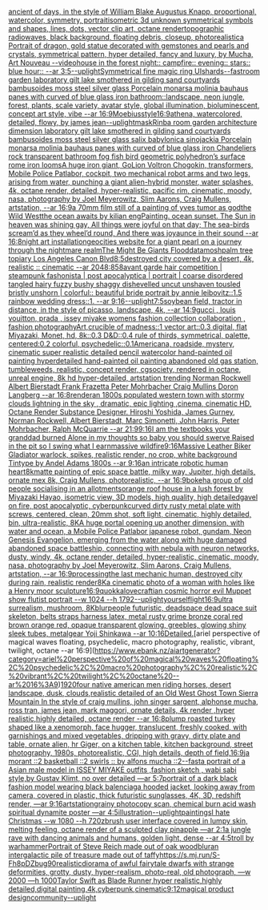 [ancient of days, in the style of William Blake Augustus Knapp, proportional, watercolor, symmetry, portrait](https://www.ebank.nz/aiartgenerator?category=ancient%20of%20days%2C%20in%20the%20style%20of%20William%20Blake%20Augustus%20Knapp%2C%20proportional%2C%20watercolor%2C%20symmetry%2C%20portrait)[isometric 3d unknown symmetrical symbols  and shapes, lines, dots, vector clip art, octane render](https://www.ebank.nz/aiartgenerator?category=isometric%203d%20unknown%20symmetrical%20symbols%20%20and%20shapes%2C%20lines%2C%20dots%2C%20vector%20clip%20art%2C%20octane%20render)[topographic radiowaves, black background, floating debris, closeup, photorealistic](https://www.ebank.nz/aiartgenerator?category=topographic%20radiowaves%2C%20black%20background%2C%20floating%20debris%2C%20closeup%2C%20photorealistic)[a Portrait of dragon, gold statue decorated with gemstones and  pearls and crystals, symmetrical pattern, hyper detailed, fancy and luxury, by Mucha, Art Nouveau --video](https://www.ebank.nz/aiartgenerator?category=a%20Portrait%20of%20dragon%2C%20gold%20statue%20decorated%20with%20gemstones%20and%20%20pearls%20and%20crystals%2C%20symmetrical%20pattern%2C%20hyper%20detailed%2C%20fancy%20and%20luxury%2C%20by%20Mucha%2C%20Art%20Nouveau%20--video)[house in the forest night:: campfire:: evening:: stars:: blue hour:: --ar 3:5](https://www.ebank.nz/aiartgenerator?category=house%20in%20the%20forest%20night%3A%3A%20campfire%3A%3A%20evening%3A%3A%20stars%3A%3A%20blue%20hour%3A%3A%20--ar%203%3A5)[--uplight](https://www.ebank.nz/aiartgenerator?category=--uplight)[Symmetrical fine magic ring UI](https://www.ebank.nz/aiartgenerator?category=Symmetrical%20fine%20magic%20ring%20UI)[shards](https://www.ebank.nz/aiartgenerator?category=shards)[--fast](https://www.ebank.nz/aiartgenerator?category=--fast)[room garden laboratory  gilt lake  smothered in gilding sand courtyards bambusoides moss steel silver glass  Porcelain monarsa molinia bauhaus panes with curved of blue glass iron bathroom](https://www.ebank.nz/aiartgenerator?category=room%20garden%20laboratory%20%20gilt%20lake%20%20smothered%20in%20gilding%20sand%20courtyards%20bambusoides%20moss%20steel%20silver%20glass%20%20Porcelain%20monarsa%20molinia%20bauhaus%20panes%20with%20curved%20of%20blue%20glass%20iron%20bathroom)[::](https://www.ebank.nz/aiartgenerator?category=%3A%3A)[landscape, neon jungle, forest, plants, scale variety, avatar style, global illumination, bioluminescent, concept art style, vibe --ar 16:9](https://www.ebank.nz/aiartgenerator?category=landscape%2C%20neon%20jungle%2C%20forest%2C%20plants%2C%20scale%20variety%2C%20avatar%20style%2C%20global%20illumination%2C%20bioluminescent%2C%20concept%20art%20style%2C%20vibe%20--ar%2016%3A9)[Moebius](https://www.ebank.nz/aiartgenerator?category=Moebius)[style](https://www.ebank.nz/aiartgenerator?category=style)[16:9](https://www.ebank.nz/aiartgenerator?category=16%3A9)[athena, watercolored, detailed, flowy, by james jean](https://www.ebank.nz/aiartgenerator?category=athena%2C%20watercolored%2C%20detailed%2C%20flowy%2C%20by%20james%20jean)[--uplight](https://www.ebank.nz/aiartgenerator?category=--uplight)[mask](https://www.ebank.nz/aiartgenerator?category=mask)[Rinba room garden architecture dimension laboratory gilt lake smothered in gilding sand courtyards bambusoides moss steel silver glass salix babylonica sinojackia Porcelain monarsa molinia bauhaus panes with curved of blue glass iron Chandeliers rock transparent bathroom fog fish bird geometric polyhedron’s surface rome iron looms](https://www.ebank.nz/aiartgenerator?category=Rinba%20room%20garden%20architecture%20dimension%20laboratory%20gilt%20lake%20smothered%20in%20gilding%20sand%20courtyards%20bambusoides%20moss%20steel%20silver%20glass%20salix%20babylonica%20sinojackia%20Porcelain%20monarsa%20molinia%20bauhaus%20panes%20with%20curved%20of%20blue%20glass%20iron%20Chandeliers%20rock%20transparent%20bathroom%20fog%20fish%20bird%20geometric%20polyhedron%E2%80%99s%20surface%20rome%20iron%20looms)[A huge iron giant, GoLion Voltron Chogokin, transformers, Mobile Police Patlabor, cockpit, two mechanical robot arms and two legs, arising from water, punching a giant alien-hybrid monster, water splashes, 4k, octane render, detailed, hyper-realistic, pacific rim, cinematic, moody, nasa, photography by Joel Meyerowitz, Slim Aarons, Craig Mullens, artstation, --ar 16:9](https://www.ebank.nz/aiartgenerator?category=A%20huge%20iron%20giant%2C%20GoLion%20Voltron%20Chogokin%2C%20transformers%2C%20Mobile%20Police%20Patlabor%2C%20cockpit%2C%20two%20mechanical%20robot%20arms%20and%20two%20legs%2C%20arising%20from%20water%2C%20punching%20a%20giant%20alien-hybrid%20monster%2C%20water%20splashes%2C%204k%2C%20octane%20render%2C%20detailed%2C%20hyper-realistic%2C%20pacific%20rim%2C%20cinematic%2C%20moody%2C%20nasa%2C%20photography%20by%20Joel%20Meyerowitz%2C%20Slim%20Aarons%2C%20Craig%20Mullens%2C%20artstation%2C%20--ar%2016%3A9)[a 70mm film still of a painting of yves tumor as god](https://www.ebank.nz/aiartgenerator?category=a%2070mm%20film%20still%20of%20a%20painting%20of%20yves%20tumor%20as%20god)[the Wild West](https://www.ebank.nz/aiartgenerator?category=the%20Wild%20West)[the ocean awaits by kilian eng](https://www.ebank.nz/aiartgenerator?category=the%20ocean%20awaits%20by%20kilian%20eng)[Painting. ocean sunset. The Sun in heaven was shining gay, All things were joyful on that day; The sea-birds scream’d as they wheel’d round, And there was joyaunce in their sound --ar 16:8](https://www.ebank.nz/aiartgenerator?category=Painting.%20ocean%20sunset.%20The%20Sun%20in%20heaven%20was%20shining%20gay%2C%20All%20things%20were%20joyful%20on%20that%20day%3B%20The%20sea-birds%20scream%E2%80%99d%20as%20they%20wheel%E2%80%99d%20round%2C%20And%20there%20was%20joyaunce%20in%20their%20sound%20--ar%2016%3A8)[night art installation](https://www.ebank.nz/aiartgenerator?category=night%20art%20installation)[geocities website for a giant pearl on a journey through the nightmare realm](https://www.ebank.nz/aiartgenerator?category=geocities%20website%20for%20a%20giant%20pearl%20on%20a%20journey%20through%20the%20nightmare%20realm)[The Might Be Giants Flood](https://www.ebank.nz/aiartgenerator?category=The%20Might%20Be%20Giants%20Flood)[datamosh](https://www.ebank.nz/aiartgenerator?category=datamosh)[palm tree topiary Los Angeles Canon Blvd](https://www.ebank.nz/aiartgenerator?category=palm%20tree%20topiary%20Los%20Angeles%20Canon%20Blvd)[8:5](https://www.ebank.nz/aiartgenerator?category=8%3A5)[destroyed city covered by a desert, 4k, realistic :: cinematic --ar 2048:858](https://www.ebank.nz/aiartgenerator?category=destroyed%20city%20covered%20by%20a%20desert%2C%204k%2C%20realistic%20%3A%3A%20cinematic%20--ar%202048%3A858)[avant garde hair competition | steampunk fashonista | post apocalyptica | portrait | coarse disordered tangled hairy fuzzy bushy shaggy dishevelled uncut unshaven tousled bristly unshorn | colorful:: beautiful bride portrait by annie leibovitz::1.5 rainbow wedding dress::1. --ar 9:16](https://www.ebank.nz/aiartgenerator?category=avant%20garde%20hair%20competition%20%7C%20steampunk%20fashonista%20%7C%20post%20apocalyptica%20%7C%20portrait%20%7C%20coarse%20disordered%20tangled%20hairy%20fuzzy%20bushy%20shaggy%20dishevelled%20uncut%20unshaven%20tousled%20bristly%20unshorn%20%7C%20colorful%3A%3A%20beautiful%20bride%20portrait%20by%20annie%20leibovitz%3A%3A1.5%20rainbow%20wedding%20dress%3A%3A1.%20--ar%209%3A16)[--uplight](https://www.ebank.nz/aiartgenerator?category=--uplight)[7:5](https://www.ebank.nz/aiartgenerator?category=7%3A5)[soybean field, tractor in distance, in the style of picasso, landscape, 4k, --ar 14:9](https://www.ebank.nz/aiartgenerator?category=soybean%20field%2C%20tractor%20in%20distance%2C%20in%20the%20style%20of%20picasso%2C%20landscape%2C%204k%2C%20--ar%2014%3A9)[gucci , louis vouitton, prada , issey miyake  womens fashion collection collaboration , fashion photography](https://www.ebank.nz/aiartgenerator?category=gucci%20%2C%20louis%20vouitton%2C%20prada%20%2C%20issey%20miyake%20%20womens%20fashion%20collection%20collaboration%20%2C%20fashion%20photography)[Art,](https://www.ebank.nz/aiartgenerator?category=Art%2C)[crucible of madness::1 vector art::0.3 digital, flat Miyazaki, Monet, hd, 8k::0.3 D&D::0.4 rule of thirds, symmetrical, palette, centered:0.2 colorful, psychedelic::0.1](https://www.ebank.nz/aiartgenerator?category=crucible%20of%20madness%3A%3A1%20vector%20art%3A%3A0.3%20digital%2C%20flat%20Miyazaki%2C%20Monet%2C%20hd%2C%208k%3A%3A0.3%20D%26D%3A%3A0.4%20rule%20of%20thirds%2C%20symmetrical%2C%20palette%2C%20centered%3A0.2%20colorful%2C%20psychedelic%3A%3A0.1)[Americana, roadside, mystery, cinematic super realistic detailed pencil watercolor hand-painted oil painting  hyperdetailed hand-painted oil painting  abandoned old gas station, tumbleweeds,  realistic,  concept render, cgsociety, rendered in octane, unreal engine, 8k hd hyper-detailed, artstation trending Norman Rockwell Albert Bierstadt Frank Frazetta Peter Mohrbacher Craig Mullins Doron Langberg --ar 16:8](https://www.ebank.nz/aiartgenerator?category=Americana%2C%20roadside%2C%20mystery%2C%20cinematic%20super%20realistic%20detailed%20pencil%20watercolor%20hand-painted%20oil%20painting%20%20hyperdetailed%20hand-painted%20oil%20painting%20%20abandoned%20old%20gas%20station%2C%20tumbleweeds%2C%20%20realistic%2C%20%20concept%20render%2C%20cgsociety%2C%20rendered%20in%20octane%2C%20unreal%20engine%2C%208k%20hd%20hyper-detailed%2C%20artstation%20trending%20Norman%20Rockwell%20Albert%20Bierstadt%20Frank%20Frazetta%20Peter%20Mohrbacher%20Craig%20Mullins%20Doron%20Langberg%20--ar%2016%3A8)[render](https://www.ebank.nz/aiartgenerator?category=render)[an 1800s populated western town with stormy clouds lightning in the sky , dramatic, epic lighting ,cinema, cinematic HD, Octane Render Substance Designer. Hiroshi Yoshida, James Gurney, Norman Rockwell, Albert Bierstadt, Marc Simonetti, John Harris, Peter Mohrbacher, Ralph McQuarrie --ar 21:9](https://www.ebank.nz/aiartgenerator?category=an%201800s%20populated%20western%20town%20with%20stormy%20clouds%20lightning%20in%20the%20sky%20%2C%20dramatic%2C%20epic%20lighting%20%2Ccinema%2C%20cinematic%20HD%2C%20Octane%20Render%20Substance%20Designer.%20Hiroshi%20Yoshida%2C%20James%20Gurney%2C%20Norman%20Rockwell%2C%20Albert%20Bierstadt%2C%20Marc%20Simonetti%2C%20John%20Harris%2C%20Peter%20Mohrbacher%2C%20Ralph%20McQuarrie%20--ar%2021%3A9)[9:16](https://www.ebank.nz/aiartgenerator?category=9%3A16)[I am the textbooks your granddad burned Alone in my thoughts so baby you should swerve Raised in the pit so I swing what I earn](https://www.ebank.nz/aiartgenerator?category=I%20am%20the%20textbooks%20your%20granddad%20burned%20Alone%20in%20my%20thoughts%20so%20baby%20you%20should%20swerve%20Raised%20in%20the%20pit%20so%20I%20swing%20what%20I%20earn)[massive wildfire](https://www.ebank.nz/aiartgenerator?category=massive%20wildfire)[9:16](https://www.ebank.nz/aiartgenerator?category=9%3A16)[Massive Leather Biker Gladiator warlock, spikes, realistic render, no crop, white background Tintype by Andel Adams 1800s --ar 9:16](https://www.ebank.nz/aiartgenerator?category=Massive%20Leather%20Biker%20Gladiator%20warlock%2C%20spikes%2C%20realistic%20render%2C%20no%20crop%2C%20white%20background%20Tintype%20by%20Andel%20Adams%201800s%20--ar%209%3A16)[an intricate robotic human heart](https://www.ebank.nz/aiartgenerator?category=an%20intricate%20robotic%20human%20heart)[8k](https://www.ebank.nz/aiartgenerator?category=8k)[matte painting of epic space battle, milky way, Jupiter, high details, ornate mex 8k, Craig Mullens, photorealistic, --ar 16:9](https://www.ebank.nz/aiartgenerator?category=matte%20painting%20of%20epic%20space%20battle%2C%20milky%20way%2C%20Jupiter%2C%20high%20details%2C%20ornate%20mex%208k%2C%20Craig%20Mullens%2C%20photorealistic%2C%20--ar%2016%3A9)[bokeh](https://www.ebank.nz/aiartgenerator?category=bokeh)[a group of old people socialising in an allotments](https://www.ebank.nz/aiartgenerator?category=a%20group%20of%20old%20people%20socialising%20in%20an%20allotments)[orange roof house in a lush forest by Miyazaki Hayao, isometric view, 3D models, high quality, high detailed](https://www.ebank.nz/aiartgenerator?category=orange%20roof%20house%20in%20a%20lush%20forest%20by%20Miyazaki%20Hayao%2C%20isometric%20view%2C%203D%20models%2C%20high%20quality%2C%20high%20detailed)[gavel on fire, post apocalyptic, cyberpunk](https://www.ebank.nz/aiartgenerator?category=gavel%20on%20fire%2C%20post%20apocalyptic%2C%20cyberpunk)[curved dirty rusty metal plate with screws, centered, clean, 20mm shot, soft light, cinematic, highly detailed, bin, ultra-realistic, 8K](https://www.ebank.nz/aiartgenerator?category=curved%20dirty%20rusty%20metal%20plate%20with%20screws%2C%20centered%2C%20clean%2C%2020mm%20shot%2C%20soft%20light%2C%20cinematic%2C%20highly%20detailed%2C%20bin%2C%20ultra-realistic%2C%208K)[A huge portal opening up another dimension, with water and ocean, a Mobile Police Patlabor japanese robot, gundam, Neon Genesis Evangelion, emerging from the water along with huge damaged abandoned space battleship, connecting with nebula with neuron networks, dusty, windy, 4k, octane render, detailed, hyper-realistic, cinematic, moody, nasa, photography by Joel Meyerowitz, Slim Aarons, Craig Mullens, artstation, --ar 16:9](https://www.ebank.nz/aiartgenerator?category=A%20huge%20portal%20opening%20up%20another%20dimension%2C%20with%20water%20and%20ocean%2C%20a%20Mobile%20Police%20Patlabor%20japanese%20robot%2C%20gundam%2C%20Neon%20Genesis%20Evangelion%2C%20emerging%20from%20the%20water%20along%20with%20huge%20damaged%20abandoned%20space%20battleship%2C%20connecting%20with%20nebula%20with%20neuron%20networks%2C%20dusty%2C%20windy%2C%204k%2C%20octane%20render%2C%20detailed%2C%20hyper-realistic%2C%20cinematic%2C%20moody%2C%20nasa%2C%20photography%20by%20Joel%20Meyerowitz%2C%20Slim%20Aarons%2C%20Craig%20Mullens%2C%20artstation%2C%20--ar%2016%3A9)[processing](https://www.ebank.nz/aiartgenerator?category=processing)[the last mechanic human, destroyed city during rain, realistic render](https://www.ebank.nz/aiartgenerator?category=the%20last%20mechanic%20human%2C%20destroyed%20city%20during%20rain%2C%20realistic%20render)[8K](https://www.ebank.nz/aiartgenerator?category=8K)[a cinematic photo of a woman with holes like a Henry moor sculpture](https://www.ebank.nz/aiartgenerator?category=a%20cinematic%20photo%20of%20a%20woman%20with%20holes%20like%20a%20Henry%20moor%20sculpture)[16:9](https://www.ebank.nz/aiartgenerator?category=16%3A9)[quokka](https://www.ebank.nz/aiartgenerator?category=quokka)[lovecraftian cosmic horror evil Muppet show flutist portrait --w 1024 --h 1792](https://www.ebank.nz/aiartgenerator?category=lovecraftian%20cosmic%20horror%20evil%20Muppet%20show%20flutist%20portrait%20--w%201024%20--h%201792)[--uplight](https://www.ebank.nz/aiartgenerator?category=--uplight)[yourself](https://www.ebank.nz/aiartgenerator?category=yourself)[light](https://www.ebank.nz/aiartgenerator?category=light)[16:9](https://www.ebank.nz/aiartgenerator?category=16%3A9)[ultra surrealism, mushroom, 8K](https://www.ebank.nz/aiartgenerator?category=ultra%20surrealism%2C%20mushroom%2C%208K)[blur](https://www.ebank.nz/aiartgenerator?category=blur)[people futuristic, deadspace dead space suit skeleton, belts straps harness latex, metal rusty grime bronze coral red brown orange red, opaque transparent glowing, greebles, glowing shiny sleek tubes, metalgear Yoji Shinkawa --ar 10:16](https://www.ebank.nz/aiartgenerator?category=people%20futuristic%2C%20deadspace%20dead%20space%20suit%20skeleton%2C%20belts%20straps%20harness%20latex%2C%20metal%20rusty%20grime%20bronze%20coral%20red%20brown%20orange%20red%2C%20opaque%20transparent%20glowing%2C%20greebles%2C%20glowing%20shiny%20sleek%20tubes%2C%20metalgear%20Yoji%20Shinkawa%20--ar%2010%3A16)[Detailed.](https://www.ebank.nz/aiartgenerator?category=Detailed.)[ariel perspective of magical waves floating, psychedelic, macro photography, realistic, vibrant, twilight, octane --ar 16:9](https://www.ebank.nz/aiartgenerator?category=ariel%20perspective%20of%20magical%20waves%20floating%2C%20psychedelic%2C%20macro%20photography%2C%20realistic%2C%20vibrant%2C%20twilight%2C%20octane%20--ar%2016%3A9)[1920](https://www.ebank.nz/aiartgenerator?category=1920)[four native american men riding horses, desert landscape, dusk, clouds,realistic detailed of an Old West Ghost Town Sierra Mountain   In the style of craig mullins, john singer sargent, alphonse mucha, ross tran, james jean, mark maggori, ornate details, 4k render ,hyper realistic,highly detailed, octane render --ar 16:8](https://www.ebank.nz/aiartgenerator?category=four%20native%20american%20men%20riding%20horses%2C%20desert%20landscape%2C%20dusk%2C%20clouds%2Crealistic%20detailed%20of%20an%20Old%20West%20Ghost%20Town%20Sierra%20Mountain%20%20%20In%20the%20style%20of%20craig%20mullins%2C%20john%20singer%20sargent%2C%20alphonse%20mucha%2C%20ross%20tran%2C%20james%20jean%2C%20mark%20maggori%2C%20ornate%20details%2C%204k%20render%20%2Chyper%20realistic%2Chighly%20detailed%2C%20octane%20render%20--ar%2016%3A8)[plump roasted turkey shaped like a xenomorph, face hugger, translucent, freshly cooked, with garnishings and mixed vegetables, dripping with gravy, dirty plate and table, ornate alien, hr Giger, on a kitchen table, kitchen background, street photography, 1980s, photorealistic, CGI, high details, depth of field,](https://www.ebank.nz/aiartgenerator?category=plump%20roasted%20turkey%20shaped%20like%20a%20xenomorph%2C%20face%20hugger%2C%20translucent%2C%20freshly%20cooked%2C%20with%20garnishings%20and%20mixed%20vegetables%2C%20dripping%20with%20gravy%2C%20dirty%20plate%20and%20table%2C%20ornate%20alien%2C%20hr%20Giger%2C%20on%20a%20kitchen%20table%2C%20kitchen%20background%2C%20street%20photography%2C%201980s%2C%20photorealistic%2C%20CGI%2C%20high%20details%2C%20depth%20of%20field%2C)[16:9](https://www.ebank.nz/aiartgenerator?category=16%3A9)[ja morant ::2 basketball ::2 swirls :: by alfons mucha ::2](https://www.ebank.nz/aiartgenerator?category=ja%20morant%20%3A%3A2%20basketball%20%3A%3A2%20swirls%20%3A%3A%20by%20alfons%20mucha%20%3A%3A2)[--fast](https://www.ebank.nz/aiartgenerator?category=--fast)[a portrait of a Asian  male model in ISSEY MIYAKE  outfits  ,fashion sketch  , wabi sabi style,by Gustav Klimt, no over detailed —ar 5:7](https://www.ebank.nz/aiartgenerator?category=a%20portrait%20of%20a%20Asian%20%20male%20model%20in%20ISSEY%20MIYAKE%20%20outfits%20%20%2Cfashion%20sketch%20%20%2C%20wabi%20sabi%20style%2Cby%20Gustav%20Klimt%2C%20no%20over%20detailed%20%E2%80%94ar%205%3A7)[portrait of a dark black fashion model wearing black balenciaga hooded jacket, looking away from camera, covered in plastic, thick futuristic sunglasses, 4K, 3D, redshift render, —ar 9:16](https://www.ebank.nz/aiartgenerator?category=portrait%20of%20a%20dark%20black%20fashion%20model%20wearing%20black%20balenciaga%20hooded%20jacket%2C%20looking%20away%20from%20camera%2C%20covered%20in%20plastic%2C%20thick%20futuristic%20sunglasses%2C%204K%2C%203D%2C%20redshift%20render%2C%20%E2%80%94ar%209%3A16)[artstation](https://www.ebank.nz/aiartgenerator?category=artstation)[grainy photocopy scan, chemical burn acid wash spiritual dynamite poster —ar 4:5](https://www.ebank.nz/aiartgenerator?category=grainy%20photocopy%20scan%2C%20chemical%20burn%20acid%20wash%20spiritual%20dynamite%20poster%20%E2%80%94ar%204%3A5)[illustration](https://www.ebank.nz/aiartgenerator?category=illustration)[--uplight](https://www.ebank.nz/aiartgenerator?category=--uplight)[paintings](https://www.ebank.nz/aiartgenerator?category=paintings)[I hate Christmas --w 1080 --h 720](https://www.ebank.nz/aiartgenerator?category=I%20hate%20Christmas%20--w%201080%20--h%20720)[zbrush user interface covered in lumpy skin, melting feeling, octane render of a sculpted clay pinapple —ar 2:1](https://www.ebank.nz/aiartgenerator?category=zbrush%20user%20interface%20covered%20in%20lumpy%20skin%2C%20melting%20feeling%2C%20octane%20render%20of%20a%20sculpted%20clay%20pinapple%20%E2%80%94ar%202%3A1)[a jungle rave with dancing animals and humans, golden light, dense --ar 4:5](https://www.ebank.nz/aiartgenerator?category=a%20jungle%20rave%20with%20dancing%20animals%20and%20humans%2C%20golden%20light%2C%20dense%20--ar%204%3A5)[troll by warhammer](https://www.ebank.nz/aiartgenerator?category=troll%20by%20warhammer)[Portrait of Steve Reich made out of oak wood](https://www.ebank.nz/aiartgenerator?category=Portrait%20of%20Steve%20Reich%20made%20out%20of%20oak%20wood)[blur](https://www.ebank.nz/aiartgenerator?category=blur)[an intergalactic pile of treasure made out of taffy](https://www.ebank.nz/aiartgenerator?category=an%20intergalactic%20pile%20of%20treasure%20made%20out%20of%20taffy)[<https://s.mj.run/S-Fh8pDZbug>](https://www.ebank.nz/aiartgenerator?category=%3Chttps%3A//s.mj.run/S-Fh8pDZbug%3E)[90](https://www.ebank.nz/aiartgenerator?category=90)[realistic](https://www.ebank.nz/aiartgenerator?category=realistic)[diorama of awful fairytale dwarfs with strange deformities, grotty, dusty, hyper-realism, photo-real, old photograph, —w 2000 —h 1000](https://www.ebank.nz/aiartgenerator?category=diorama%20of%20awful%20fairytale%20dwarfs%20with%20strange%20deformities%2C%20grotty%2C%20dusty%2C%20hyper-realism%2C%20photo-real%2C%20old%20photograph%2C%20%E2%80%94w%202000%20%E2%80%94h%201000)[Taylor Swift  as Blade Runner,hyper realistic,highly detailed,digital painting,4k,cyberpunk,cinematic](https://www.ebank.nz/aiartgenerator?category=Taylor%20Swift%20%20as%20Blade%20Runner%2Chyper%20realistic%2Chighly%20detailed%2Cdigital%20painting%2C4k%2Ccyberpunk%2Ccinematic)[9:12](https://www.ebank.nz/aiartgenerator?category=9%3A12)[magical product design](https://www.ebank.nz/aiartgenerator?category=magical%20product%20design)[community](https://www.ebank.nz/aiartgenerator?category=community)[--uplight](https://www.ebank.nz/aiartgenerator?category=--uplight)